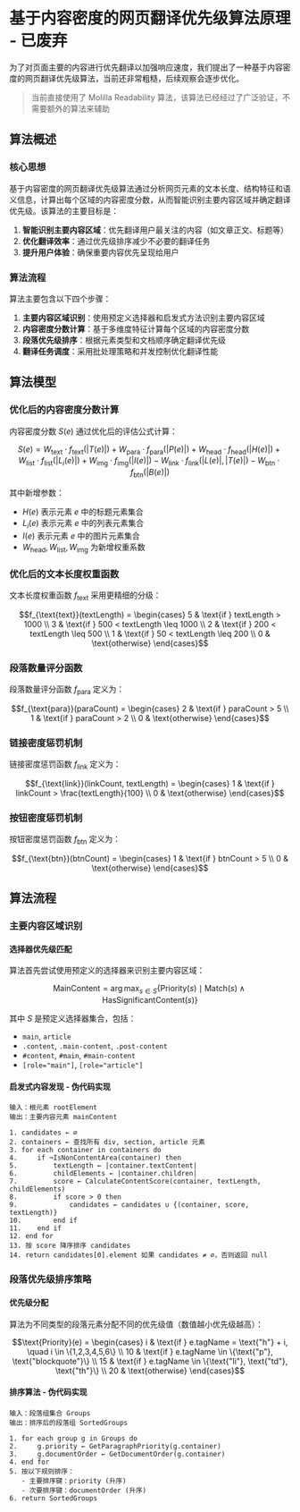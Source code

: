 # 基于内容密度的网页翻译优先级算法原理 - 已废弃

为了对页面主要的内容进行优先翻译以加强响应速度，我们提出了一种基于内容密度的网页翻译优先级算法，当前还非常粗糙，后续观察会逐步优化。

> 当前直接使用了 Molilla Readability 算法，该算法已经经过了广泛验证，不需要额外的算法来辅助

## 算法概述

### 核心思想

基于内容密度的网页翻译优先级算法通过分析网页元素的文本长度、结构特征和语义信息，计算出每个区域的内容密度分数，从而智能识别主要内容区域并确定翻译优先级。该算法的主要目标是：

1. **智能识别主要内容区域**：优先翻译用户最关注的内容（如文章正文、标题等）
2. **优化翻译效率**：通过优先级排序减少不必要的翻译任务
3. **提升用户体验**：确保重要内容优先呈现给用户

### 算法流程

算法主要包含以下四个步骤：

1. **主要内容区域识别**：使用预定义选择器和启发式方法识别主要内容区域
2. **内容密度分数计算**：基于多维度特征计算每个区域的内容密度分数
3. **段落优先级排序**：根据元素类型和文档顺序确定翻译优先级
4. **翻译任务调度**：采用批处理策略和并发控制优化翻译性能

## 算法模型

### 优化后的内容密度分数计算

内容密度分数 $S(e)$ 通过优化后的评估公式计算：

$$S(e) = W_{\text{text}} \cdot f_{\text{text}}(|T(e)|) + W_{\text{para}} \cdot f_{\text{para}}(|P(e)|) + W_{\text{head}} \cdot f_{\text{head}}(|H(e)|) + W_{\text{list}} \cdot f_{\text{list}}(|L_i(e)|) + W_{\text{img}} \cdot f_{\text{img}}(|I(e)|) - W_{\text{link}} \cdot f_{\text{link}}(|L(e)|, |T(e)|) - W_{\text{btn}} \cdot f_{\text{btn}}(|B(e)|)$$

其中新增参数：
- $H(e)$ 表示元素 $e$ 中的标题元素集合
- $L_i(e)$ 表示元素 $e$ 中的列表元素集合
- $I(e)$ 表示元素 $e$ 中的图片元素集合
- $W_{\text{head}}, W_{\text{list}}, W_{\text{img}}$ 为新增权重系数

### 优化后的文本长度权重函数

文本长度权重函数 $f_{\text{text}}$ 采用更精细的分级：

$$f_{\text{text}}(textLength) = \begin{cases}
5 & \text{if } textLength > 1000 \\
3 & \text{if } 500 < textLength \leq 1000 \\
2 & \text{if } 200 < textLength \leq 500 \\
1 & \text{if } 50 < textLength \leq 200 \\
0 & \text{otherwise}
\end{cases}$$

### 段落数量评分函数

段落数量评分函数 $f_{\text{para}}$ 定义为：

$$f_{\text{para}}(paraCount) = \begin{cases}
2 & \text{if } paraCount > 5 \\
1 & \text{if } paraCount > 2 \\
0 & \text{otherwise}
\end{cases}$$

### 链接密度惩罚机制

链接密度惩罚函数 $f_{\text{link}}$ 定义为：

$$f_{\text{link}}(linkCount, textLength) = \begin{cases}
1 & \text{if } linkCount > \frac{textLength}{100} \\
0 & \text{otherwise}
\end{cases}$$

### 按钮密度惩罚机制

按钮密度惩罚函数 $f_{\text{btn}}$ 定义为：

$$f_{\text{btn}}(btnCount) = \begin{cases}
1 & \text{if } btnCount > 5 \\
0 & \text{otherwise}
\end{cases}$$

## 算法流程

### 主要内容区域识别

#### 选择器优先级匹配

算法首先尝试使用预定义的选择器来识别主要内容区域：

$$\text{MainContent} = \arg\max_{s \in S} \{\text{Priority}(s) \mid \text{Match}(s) \land \text{HasSignificantContent}(s)\}$$

其中 $S$ 是预定义选择器集合，包括：
- `main`, `article`
- `.content`, `.main-content`, `.post-content`
- `#content`, `#main`, `#main-content`
- `[role="main"]`, `[role="article"]`

#### 启发式内容发现 - 伪代码实现

```
输入：根元素 rootElement
输出：主要内容元素 mainContent

1. candidates ← ∅
2. containers ← 查找所有 div, section, article 元素
3. for each container in containers do
4.     if ¬IsNonContentArea(container) then
5.         textLength ← |container.textContent|
6.         childElements ← |container.children|
7.         score ← CalculateContentScore(container, textLength, childElements)
8.         if score > 0 then
9.             candidates ← candidates ∪ {(container, score, textLength)}
10.        end if
11.    end if
12. end for
13. 按 score 降序排序 candidates
14. return candidates[0].element 如果 candidates ≠ ∅，否则返回 null
```

### 段落优先级排序策略

#### 优先级分配

算法为不同类型的段落元素分配不同的优先级值（数值越小优先级越高）：

$$\text{Priority}(e) = \begin{cases}
i & \text{if } e.tagName = \text{"h"} + i, \quad i \in \{1,2,3,4,5,6\} \\
10 & \text{if } e.tagName \in \{\text{"p"}, \text{"blockquote"}\} \\
15 & \text{if } e.tagName \in \{\text{"li"}, \text{"td"}, \text{"th"}\} \\
20 & \text{otherwise}
\end{cases}$$

#### 排序算法 - 伪代码实现

```
输入：段落组集合 Groups
输出：排序后的段落组 SortedGroups

1. for each group g in Groups do
2.     g.priority ← GetParagraphPriority(g.container)
3.     g.documentOrder ← GetDocumentOrder(g.container)
4. end for
5. 按以下规则排序：
   - 主要排序键：priority (升序)
   - 次要排序键：documentOrder (升序)
6. return SortedGroups
```
